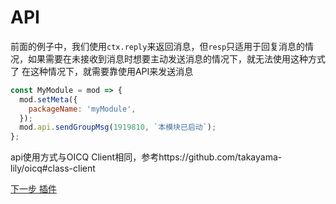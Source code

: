 # API
前面的例子中，我们使用`ctx.reply`来返回消息，但`resp`只适用于回复消息的情况，如果需要在未接收到消息时想要主动发送消息的情况下，就无法使用这种方式了
在这种情况下，就需要靠使用API来发送消息

```javascript
const MyModule = mod => {
  mod.setMeta({
    packageName: 'myModule',
  });
  mod.api.sendGroupMsg(1919810, `本模块已启动`);
};
```
api使用方式与OICQ Client相同，参考https://github.com/takayama-lily/oicq#class-client

[下一步 插件](./plugin)
